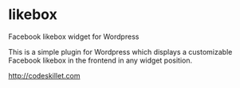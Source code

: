 likebox
=======

Facebook likebox widget for Wordpress

This is a simple plugin for Wordpress which displays a customizable Facebook likebox in the frontend in any widget position.

http://codeskillet.com


